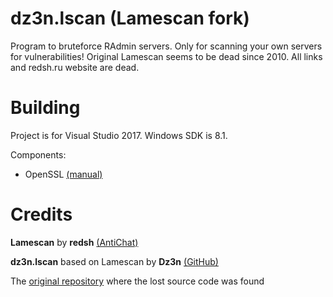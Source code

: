 # dz3n.lscan (Lamescan fork)

Program to bruteforce RAdmin servers. Only for scanning your own servers for vulnerabilities!
Original Lamescan seems to be dead since 2010. All links and redsh.ru website are dead.

# Building

Project is for Visual Studio 2017. Windows SDK is 8.1.

Components:

- OpenSSL [(manual)](http://developer.covenanteyes.com/building-openssl-for-visual-studio/)

# Credits

**Lamescan** by **redsh** [(AntiChat)](https://forum.antichat.ru/members/121094/) 

**dz3n.lscan** based on Lamescan by **Dz3n** [(GitHub)](https://github.com/feel-the-dz3n)

The [original repository](https://github.com/Vulnerability-scanner/lscan3_CLI_src) where the lost source code was found
